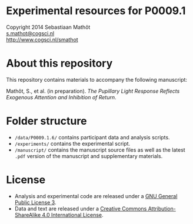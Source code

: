 # Experimental resources for P0009.1

Copyright 2014 Sebastiaan Mathôt  
<s.mathot@cogsci.nl>  
<http://www.cogsci.nl/smathot>

# About this repository

This repository contains materials to accompany the following manuscript:

Mathôt, S., et al. (in preparation). *The Pupillary Light Response Reflects Exogenous Attention and Inhibition of Return*.

# Folder structure

- `/data/P0009.1.6/` contains participant data and analysis scripts.
- `/experiments/` contains the experimental script.
- `/manuscript/` contains the manuscript source files as well as the latest `.pdf` version of the manuscript and supplementary materials.

# License

- Analysis and experimental code are released under a [GNU General Public License 3](https://www.gnu.org/copyleft/gpl.html).
- Data and text are released under a [Creative Commons Attribution-ShareAlike 4.0 International License](http://creativecommons.org/licenses/by-sa/4.0/).
